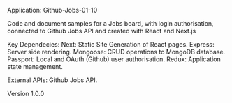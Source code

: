 Application: Github-Jobs-01-10

Code and document samples for a Jobs board, with login authorisation, connected to Github Jobs API and created with React and Next.js

Key Dependecies:
Next: Static Site Generation of React pages.
Express: Server side rendering.
Mongoose: CRUD operations to MongoDB database.
Passport: Local and OAuth (Github) user authorisation.
Redux: Application state management.

External APIs:
Github Jobs API.

Version 1.0.0
